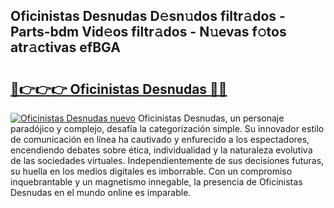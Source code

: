 ## Oficinistas Desnudas D𝚎sn𝚞dos filtr𝚊dos - Parts-bdm Vid𝚎os filtr𝚊dos - N𝚞evas f𝚘tos atr𝚊ctivas efBGA

# <h2><a href="http://mbbzz26.tromn.icu/?c=Oficinistas+Desnudas">🔗👉👉👉 Oficinistas Desnudas 🔗🔗</a></h2>

[![Oficinistas Desnudas nuevo](https://i.imgur.com/pEAQMta.gif)](http://mbbzz26.tromn.icu/?c=Oficinistas+Desnudas)
Oficinistas Desnudas, un personaje paradójico y complejo, desafía la categorización simple. Su innovador estilo de comunicación en línea ha cautivado y enfurecido a los espectadores, encendiendo debates sobre ética, individualidad y la naturaleza evolutiva de las sociedades virtuales. Independientemente de sus decisiones futuras, su huella en los medios digitales es imborrable. Con un compromiso inquebrantable y un magnetismo innegable, la presencia de Oficinistas Desnudas en el mundo online es imparable.
